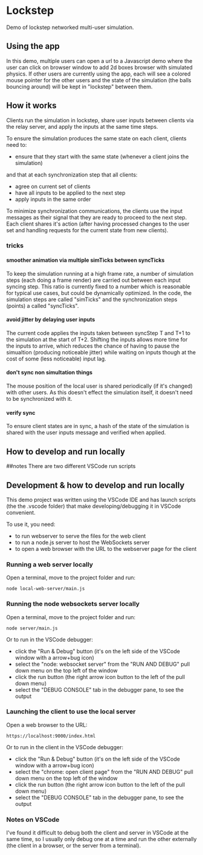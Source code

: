 # Lockstep
Demo of lockstep networked multi-user simulation.

## Using the app
In this demo, multiple users can open a url to a Javascript demo where the user can click on browser window to add 2d boxes browser with simulated physics. If other users are currently using the app, each will see a colored mouse pointer for the other users and the state of the simulation (the balls bouncing around) will be kept in "lockstep" between them.

## How it works

Clients run the simulation in lockstep, share user inputs between clients via the relay server, and apply the inputs at the same time steps.

To ensure the simulation produces the same state on each client, clients need to:
- ensure that they start with the same state (whenever a client joins the simulation) 

and that at each synchronization step that all clients:
- agree on current set of clients
- have all inputs to be applied to the next step
- apply inputs in the same order

To minimize synchronization communications, the clients use the input messages as their signal that they are ready to proceed to the next step. Each client shares it's action (after having processed changes to the user set and handling requests for the current state from new clients).

### tricks

#### smoother animation via multiple simTicks between syncTicks
To keep the simulation running at a high frame rate, a number of simulation steps (each doing a frame render) are carried out between each input syncing step. This ratio is currently fixed to a number which is reasonable for typical use cases, but could be dynamically optimized. In the code, the simulation steps are called "simTicks" and the synchronization steps (points) a called "syncTicks".

#### avoid jitter by delaying user inputs
The current code applies the inputs taken between syncStep T and T+1 to the simulation at the start of T+2. Shifting the inputs allows more time for the inputs to arrive, which reduces the chance of having to pause the simualtion (producing noticeable jitter) while waiting on inputs though at the cost of some (less noticeable) input lag. 

#### don't sync non simultation things
The mouse position of the local user is shared periodically (if it's changed) with other users. As this doesn't effect the simulation itself, it doesn't need to be synchronized with it.

#### verify sync
To ensure client states are in sync, a hash of the state of the simulation is shared with the user inputs message and verified when applied.

## How to develop and run locally

##notes
There are two different VSCode run scripts

## Development & how to develop and run locally
This demo project was written using the VSCode IDE and has launch scripts (the the .vscode folder)
that make developing/debugging it in VSCode convenient. 

To use it, you need:
- to run webserver to serve the files for the web client
- to run a node.js server to host the WebSockets server
- to open a web browser with the URL to the webserver page for the client

### Running a web server locally

Open a terminal, move to the project folder and run:

    node local-web-server/main.js

### Running the node websockets server locally

Open a terminal, move to the project folder and run:

    node server/main.js

Or to run in the VSCode debugger:

-  click the "Run & Debug" button 
    (it's on the left side of the VSCode window with a arrow+bug icon)
- select the "node: websocket server" from the "RUN AND DEBUG" pull down menu on the top
    left of the window
- click the run button (the right arrow icon button to the left of the pull down menu)
- select the "DEBUG CONSOLE" tab in the debugger pane, to see the output

### Launching the client to use the local server

Open a web browser to the URL:

    https://localhost:9000/index.html

Or to run in the client in the VSCode debugger:

-  click the "Run & Debug" button 
    (it's on the left side of the VSCode window with a arrow+bug icon)
- select the "chrome: open client page" from the "RUN AND DEBUG" pull down menu on the top
    left of the window
- click the run button (the right arrow icon button to the left of the pull down menu)
- select the "DEBUG CONSOLE" tab in the debugger pane, to see the output

### Notes on VSCode
I've found it difficult to debug both the client and server in VSCode at the same time, 
so I usually only debug one at a time and run the other externally 
(the client in a browser, or the server from a terminal). 

